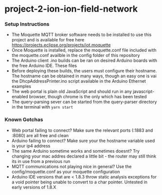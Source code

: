 # project-2-ion-ion-field-network

### Setup Instructions
 - The Moquette MQTT broker software needs to be installed to use this project and is available for free here https://projects.eclipse.org/projects/iot.moquette
 - Once Moquette is installed, replace the moquette.conf file included with the moquette.conf availble in the config folder of this repository
 - The Arduino client .ino builds can be ran on desired Arduino boards with the free Arduino IDE. These files
 - Before deploying these builds, the users must configure their hostname. The hostname can be obtained in many ways, though an easy one is vai the DhcpAddressPrinter.ino script available in the Arduino Ethernet examples
 - The web portal is plain old JavaScript and should run in any javascript-enabled browser, though chrome is the only which has been tested
 - The query-parsing sever can be started from the query-parser directory in the terminal with `yarn start`

### Known Gotchas
 - Web portal failing to connect? Make sure the relevant ports (:1883 and :8080) are all free and clean
 - Arduino failing to connect? Make sure your the hostname variable used is your ip4 address
 - The same Arduino sometime works and sometimes doesnt? Try changing your mac addres declared a little bit - the router may still think its in use from a previous run
 - MQTT communications not playing nice in general? Use the config/moquette.conf as your moquette configuration
 - Arduino IDE versions that are < 1.8.3 throw static analysis exceptions for a void pointer being unable to convert to a char pointer. Untested in early versions of 1.8.X